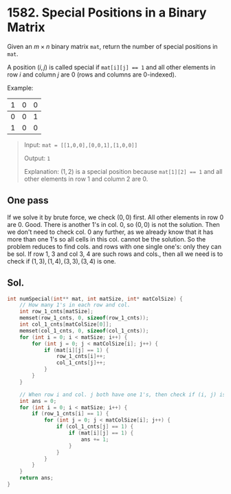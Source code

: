 # 1582. Special Positions in a Binary Matrix

Given an $m \times n$ binary matrix `mat`, return the number of special positions in `mat`.

A position $(i , j)$ is called special if `mat[i][j] == 1` and all other elements in row $i$ and column $j$ are $0$ (rows and columns are 0-indexed).

 
Example:

| <span style="font-weight:normal">1</span> | <span style="font-weight:normal">0</span> | <span style="font-weight:normal">0</span> |
|---|---|---|
| 0 | 0 | 1 |
| 1 | 0 | 0 |

> Input: `mat = [[1,0,0],[0,0,1],[1,0,0]]`
> 
> Output: `1`
> 
> Explanation: $(1, 2)$ is a special position because `mat[1][2] == 1` and all other elements in row $1$ and column $2$ are $0$.


## One pass

If we solve it by brute force, we check $(0, 0)$ first. All other elements in row 0 are $0$. Good. There is another $1$'s in col. 0, so $(0, 0)$ is not the solution. Then we don't need to check col. 0 any further, as we already know that it has more than one $1$'s so all cells in this col. cannot be the solution. So the problem reduces to find cols. and rows with one single one's: only they can be sol. If row 1, 3 and col 3, 4 are such rows and cols., then all we need is to check if $(1, 3), (1, 4), (3, 3), (3, 4)$ is one.

## Sol.

```c
int numSpecial(int** mat, int matSize, int* matColSize) {
    // How many 1's in each row and col.
    int row_1_cnts[matSize];
    memset(row_1_cnts, 0, sizeof(row_1_cnts));
    int col_1_cnts[matColSize[0]];
    memset(col_1_cnts, 0, sizeof(col_1_cnts));
    for (int i = 0; i < matSize; i++) {
        for (int j = 0; j < matColSize[i]; j++) {
            if (mat[i][j] == 1) {
                row_1_cnts[i]++;
                col_1_cnts[j]++;
            }
        }
    }

    // When row i and col. j both have one 1's, then check if (i, j) is 1. If yes, that's the special position
    int ans = 0;
    for (int i = 0; i < matSize; i++) {
        if (row_1_cnts[i] == 1) {
            for (int j = 0; j < matColSize[i]; j++) {
                if (col_1_cnts[j] == 1) {
                    if (mat[i][j] == 1) {
                        ans += 1;
                    }
                }
            }
        }
    }
    return ans;
}
```


